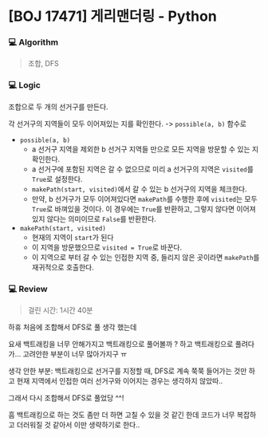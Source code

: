 # [BOJ 17471] 게리맨더링 - Python

### :computer: Algorithm

> 조합, DFS



### :computer: Logic

조합으로 두 개의 선거구를 만든다.

각 선거구의 지역들이 모두 이어져있는 지를 확인한다. -> `possible(a, b)` 함수로

- `possible(a, b)`
  - a 선거구 지역을 제외한 b 선거구 지역들 만으로 모든 지역을 방문할 수 있는 지 확인한다.
  - a 선거구에 포함된 지역은 갈 수 없으므로 미리 a 선거구의 지역은 `visited`를 `True`로 설정한다.
  - `makePath(start, visited)`에서 갈 수 있는 b 선거구의 지역을 체크한다.
  - 만약, b 선거구가 모두 이어져있다면 `makePath`를 수행한 후에 `visited`는 모두 `True`로 바껴있을 것이다. 이 경우에는 `True`를 반환하고, 그렇지 않다면 이어져있지 않다는 의미이므로 `False`를 반환한다.
- `makePath(start, visited)`
  - 현재의 지역이 `start`가 된다
  - 이 지역을 방문했으므로 `visited = True`로 바꾼다.
  - 이 지역으로 부터 갈 수 있는 인접한 지역 중, 들리지 않은 곳이라면 `makePath`를 재귀적으로 호출한다.



### :computer: Review

> 걸린 시간: 1시간 40분

하휴 처음에 조합해서 DFS로 풀 생각 했는데

요새 백트래킹을 너무 안해가지고 백트래킹으로 풀어볼까 ? 하고 백트래킹으로 풀려다가... 고려안한 부분이 너무 많아가지구 ㅠ 

생각 안한 부분: 백트래킹으로 선거구를 지정할 때, DFS로 계속 쭉쭉 들어가는 것만 하고 현재 지역에서 인접한 여러 선거구와 이어지는 경우는 생각하지 않았따..

그래서 다시 조합해서 DFS로 풀었당 ^^!

흠 백트래킹으로 하는 것도 좀만 더 하면 고칠 수 있을 것 같긴 한데 코드가 너무 복잡하고 더러워질 것 같아서 이만 생략하기로 한다..